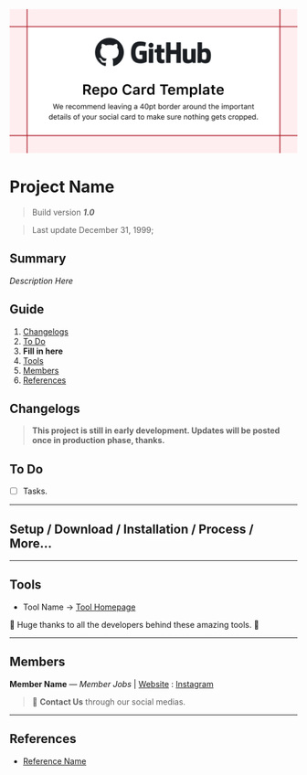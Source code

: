 ![Template Image](../assets/image_template.png)

# Project Name

> Build version **_1.0_**

> Last update December 31, 1999;

## Summary

_Description Here_

## Guide
1. [Changelogs](#changelogs)
2. [To Do](#to-do)
3. **Fill in here**
7. [Tools](#tools)
9. [Members](#members)
8. [References](#references)

## Changelogs

>**This project is still in early development. Updates will be posted once in production phase, thanks.**

## To Do

- [ ] Tasks.

---

## Setup / Download / Installation / Process / More...

---

## Tools

- Tool Name -> [Tool Homepage](link)

:metal: Huge thanks to all the developers behind these amazing tools. :metal:

---

## Members

**Member Name** — _Member Jobs_ | [Website](link) : [Instagram](link)

> :postbox: **Contact Us** through our social medias.

---

## References

- [Reference Name](link)